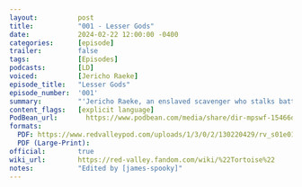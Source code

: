 ```yaml
---
layout:          post
title:           "001 - Lesser Gods"
date:            2024-02-22 12:00:00 -0400
categories:      [episode]
trailer:         false
tags:            [Episodes]
podcasts:        [LD]
voiced:          [Jericho Raeke]
episode_title:   "Lesser Gods"
episode_number:  '001'
summary:         "'Jericho Raeke, an enslaved scavenger who stalks battlefields in search of forgotten treasures, is sent on his most dangerous, and potentially lucrative hunt yet.'"
content_flags:   [explicit language]
PodBean_url:       https://www.podbean.com/media/share/dir-mpswf-15466d57
formats: 
  PDF: https://www.redvalleypod.com/uploads/1/3/0/2/130220429/rv_s01e01_-_transcript.pdf
  PDF (Large-Print): 
official:        true
wiki_url:        https://red-valley.fandom.com/wiki/%22Tortoise%22
notes:           "Edited by [james-spooky]"
---
```

